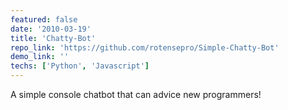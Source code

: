 ```yaml
---
featured: false
date: '2010-03-19'
title: 'Chatty-Bot'
repo_link: 'https://github.com/rotensepro/Simple-Chatty-Bot'
demo_link: ''
techs: ['Python', 'Javascript']
---
```


A simple console chatbot that can advice new programmers!